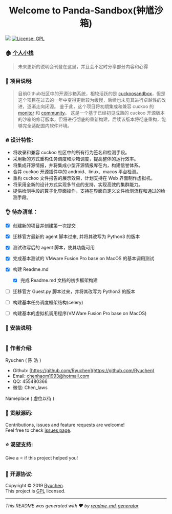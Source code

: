 <h1 align="center">Welcome to Panda-Sandbox(钟馗沙箱)</h1>
<p>
  <img src="https://img.shields.io/badge/version-v0.1-blue.svg?cacheSeconds=2592000" />
  <a href="http://www.gnu.org/licenses/gpl-3.0.html">
    <img alt="License: GPL" src="https://img.shields.io/badge/License-GPL-yellow.svg" target="_blank" />
  </a>
</p>

### 🏠 [个人小栈](https://ryuchen.github.io/)

  > 未来更新的说明会刊登在这里，并且会不定时分享部分内容和心得

### 📎 项目说明:
  > 目前Github社区中的开源沙箱系统，相较活跃的是 [cuckoosandbox](http://www.cuckoosandbox.org/)，但是这个项目在过去的一年中变得更新较为缓慢，后续也未见其进行卓越性的改进，逐渐走向闭源。
  > 鉴于此，这个项目将初期集成和兼容 cuckoo 的 [monitor](https://github.com/cuckoosandbox/monitor) 和 [community](https://github.com/cuckoosandbox/community)。
  > 这是一个基于已经初见成熟的 cuckoo 开源版本的沙箱的修订版本，但将进行彻底的重新构建，后续该版本将彻底重构，能够完全适配国内软件环境。


### 🔥 设计特性:

- 将收录和兼容 cuckoo 社区中的所有行为签名和检测手段。
- 采用新的方式重构任务调度和沙箱调度，提高整体的运行效率。
- 将集成开源情报，并将集成小型开源情报库在内，构建信誉体系。
- 合并 cuckoo 开源插件中的 android、linux、macos 平台检测。
- 重构 cuckoo 文件报告的展示效果，计划支持在 Web 界面制作虚拟机。
- 将采用全新的设计方式实现多节点的支持，实现高效的集群能力。
- 提供检测手段的算子化界面操作，支持在界面自定义文件检测流程和通过的检测手段。


### 👌 待办清单：
 * [x] 创建新的项目并创建第一次提交
 * [x] 迁移官方最新的 agent 脚本过来, 并将其改写为 Python3 的版本
 * [x] 测试改写后的 agent 脚本，使其功能可用
 * [x] 完成基本测试的 VMware Fusion Pro base on MacOS 的基本调用测试
 * [x] 构建 Readme.md
 
    * [x] 完成 Readme.md 文档的初步框架构建
    
 * [ ] 迁移官方 Guest.py 脚本过来，并将其改写为 Python3 的版本
 * [ ] 构建基本任务调度框架结构(celery)
 * [ ] 构建基本的虚拟机调用程序(VMWare Fusion Pro base on MacOS)
 
### 📖 安装说明:

```python

```

### 👤 作者介绍:

Ryuchen ( 陈 浩 )

* Github: [https://github.com/Ryuchen](https://github.com/Ryuchen)
* Email: [chenhaom1993@hotmail.com](chenhaom1993@hotmail.com)
* QQ: 455480366
* 微信: Chen_laws

Nameplace ( 虚位以待 )

### 🤝 贡献源码:

Contributions, issues and feature requests are welcome!<br />Feel free to check [issues page](https://github.com/Ryuchen/Panda-Sandbox/issues).

### ⭐ 渴望支持: 

Give a ⭐️ if this project helped you!

### 📝 开源协议:

Copyright © 2019 [Ryuchen](https://github.com/Ryuchen).<br />
This project is [GPL](http://www.gnu.org/licenses/gpl-3.0.html) licensed.

***
_This README was generated with ❤️ by [readme-md-generator](https://github.com/kefranabg/readme-md-generator)_